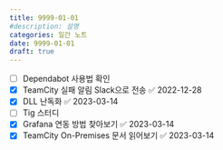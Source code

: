 ```yaml
---
title: 9999-01-01
#description: 설명
categories: 일간 노트
date: 9999-01-01
draft: true
---
```


- [ ] Dependabot 사용법 확인
- [x] TeamCity 실패 알림 Slack으로 전송 ✅ 2022-12-28
- [x] DLL 난독화 ✅ 2023-03-14
- [ ] Tig 스터디
- [x] Grafana 연동 방법 찾아보기 ✅ 2023-03-14
- [x] TeamCity On-Premises 문서 읽어보기 ✅ 2023-03-14
